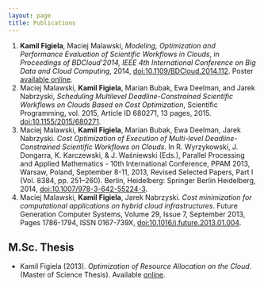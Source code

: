 ```yaml
---
layout: page
title: Publications
---
```


1. **Kamil Figiela**, Maciej Malawski, *Modeling, Optimization and Performance Evaluation of Scientific Workflows in Clouds*, in *Proceedings of BDCloud'2014, IEEE 4th International Conference on Big Data and Cloud Computing*, 2014, [doi:10.1109/BDCloud.2014.112](http://dx.doi.org/10.1109/BDCloud.2014.112). Poster [available online](/attachments/BDCloud2014-poster.pdf).
1. Maciej Malawski, **Kamil Figiela**, Marian Bubak, Ewa Deelman, and Jarek Nabrzyski, *Scheduling Multilevel Deadline-Constrained Scientific Workflows on Clouds Based on Cost Optimization*, Scientific Programming, vol. 2015, Article ID 680271, 13 pages, 2015. [doi:10.1155/2015/680271](http://dx.doi.org/10.1155/2015/680271).
1. Maciej Malawski, **Kamil Figiela**, Marian Bubak, Ewa Deelman, Jarek Nabrzyski. *Cost Optimization of Execution of Multi-level Deadline-Constrained Scientific Workflows on Clouds*. In R. Wyrzykowski, J. Dongarra, K. Karczewski, & J. Waśniewski (Eds.), Parallel Processing and Applied Mathematics - 10th International Conference, PPAM 2013, Warsaw, Poland, September 8-11, 2013, Revised Selected Papers, Part I (Vol. 8384, pp. 251–260). Berlin, Heidelberg: Springer Berlin Heidelberg, 2014, [doi:10.1007/978-3-642-55224-3](http://dx.doi.org/10.1007/978-3-642-55224-3).
1. Maciej Malawski, **Kamil Figiela**, Jarek Nabrzyski. *Cost minimization for computational applications on hybrid cloud infrastructures*. Future Generation Computer Systems, Volume 29, Issue 7, September 2013, Pages 1786-1794, ISSN 0167-739X, [doi:10.1016/j.future.2013.01.004](http://dx.doi.org/10.1016/j.future.2013.01.004).

## M.Sc. Thesis

* Kamil Figiela (2013). *Optimization of Resource Allocation on the Cloud*. (Master of Science Thesis). Available [online](https://github.com/kfigiela/msc-thesis/blob/thesis/main.pdf?raw=true).